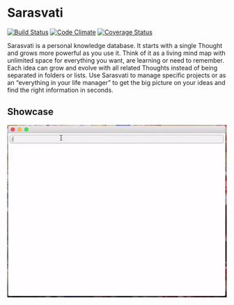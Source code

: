 # Sarasvati

[![Build Status](https://travis-ci.org/advaita-krishna-das/sarasvati.svg?branch=master)](https://travis-ci.org/advaita-krishna-das/sarasvati)
[![Code Climate](https://codeclimate.com/github/advaita-krishna-das/sarasvati/badges/gpa.svg)](https://codeclimate.com/github/advaita-krishna-das/sarasvati)
[![Coverage Status](https://coveralls.io/repos/github/advaita-krishna-das/sarasvati/badge.svg?branch=master)](https://coveralls.io/github/advaita-krishna-das/sarasvati?branch=master)

Sarasvati is a personal knowledge database. It starts with a single Thought and grows more powerful as you use it. Think of it as a living mind map with unlimited space for everything you want, are learning or need to remember. Each idea can grow and evolve with all related Thoughts instead of being separated in folders or lists. Use Sarasvati to manage specific projects or as an “everything in your life manager” to get the big picture on your ideas and find the right information in seconds.

## Showcase
![View](https://github.com/advaita-krishna-das/sarasvati/blob/gh-pages/view.gif)

